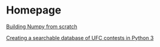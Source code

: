 # Homepage

[Building Numpy from scratch](numpy_from_scratch/numpy_from_scratch.md)

[Creating a searchable database of UFC contests in Python 3](ufc_database/ufc_database.md)

